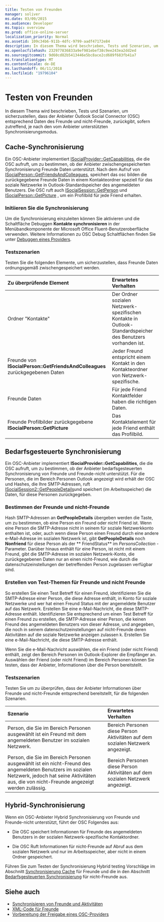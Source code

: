 ```yaml
---
title: Testen von Freunden
manager: soliver
ms.date: 03/09/2015
ms.audience: Developer
ms.topic: overview
ms.prod: office-online-server
localization_priority: Normal
ms.assetid: 109c34b6-911b-4dfc-9799-aadf47172e84
description: In diesem Thema wird beschrieben, Tests und Szenarien, um sicherzustellen, dass der Anbieter Outlook Social Connector (OSC) entsprechend Daten des Freunde und nicht-Freunde, zurückgibt, sofern zutreffend, je nach den vom Anbieter unterstützten Synchronisierungsmodus.
ms.openlocfilehash: 232977836833a9ef981ebef38c9ee243ea2dd2ed
ms.sourcegitcommit: 9d60cd82b5413446e5bc8ace2cd689f683fb41a7
ms.translationtype: MT
ms.contentlocale: de-DE
ms.lasthandoff: 06/11/2018
ms.locfileid: "19796104"
---
```

# <a name="testing-friends"></a>Testen von Freunden

In diesem Thema wird beschrieben, Tests und Szenarien, um sicherzustellen, dass der Anbieter Outlook Social Connector (OSC) entsprechend Daten des Freunde und nicht-Freunde, zurückgibt, sofern zutreffend, je nach den vom Anbieter unterstützten Synchronisierungsmodus.

<a name="olosc_TestingFriends_CachedSync"> </a>

## <a name="cached-synchronization"></a>Cache-Synchronisierung

Ein OSC-Anbieter implementiert [ISocialProvider::GetCapabilities](isocialprovider-getcapabilities.md), die die OSC aufruft, um zu bestimmen, ob der Anbieter zwischengespeicherten Synchronisierung Freunde Daten unterstützt. Nach dem Aufruf von [ISocialPerson::GetFriendsAndColleagues](isocialperson-getfriendsandcolleagues.md), speichert das osc bilden die zurückgegebene Freunde Daten in einem Kontakteordner speziell für das soziale Netzwerke in Outlook-Standardspeicher des angemeldeten Benutzers. Die OSC ruft auch [ISocialSession::GetPerson](isocialsession-getperson.md) und [ISocialPerson::GetPicture](isocialperson-getpicture.md) , um ein Profilbild für jede Friend erhalten. 
  
### <a name="initiate-synchronization"></a>Initiieren Sie die Synchronisierung

Um die Synchronisierung einzuleiten können Sie aktivieren und die Schaltfläche Debuggen **Kontakte synchronisieren** in der Menübandkomponente der Microsoft Office Fluent-Benutzeroberfläche verwenden. Weitere Informationen zu OSC Debug Schaltflächen finden Sie unter [Debuggen eines Providers](debugging-a-provider.md). 
  
### <a name="test-scenarios"></a>Testszenarien

Testen Sie die folgenden Elemente, um sicherzustellen, dass Freunde Daten ordnungsgemäß zwischengespeichert werden.
  
|**Zu überprüfende Element**|**Erwartetes Verhalten**|
|:-----|:-----|
|Ordner "Kontakte"  <br/> |Der Ordner sozialen Netzwerk-spezifischen Kontakte in Outlook-Standardspeicher des Benutzers vorhanden ist.  <br/> |
|Freunde von **ISocialPerson::GetFriendsAndColleagues** zurückgegebenen Daten <br/> |Jeder Freund entspricht einem Kontakt in den Kontakteordner von Netzwerk-spezifische.  <br/> |
|Freunde Daten  <br/> |Für jede Friend Kontaktfelder haben die richtigen Daten.  <br/> |
|Freunde Profilbilder zurückgegebene **ISocialPerson::GetPicture** <br/> |Das Kontaktelement für jede Friend enthält das Profilbild.  <br/> |

<a name="olosc_TestingFriends_OnDemandSync"> </a>

## <a name="on-demand-synchronization"></a>Bedarfsgesteuerte Synchronisierung

Ein OSC-Anbieter implementiert **ISocialProvider::GetCapabilities**, die die OSC aufruft, um zu bestimmen, ob der Anbieter bedarfsgesteuerten Synchronisierung von Freunde und Freunde-nicht unterstützt. Für die Personen, die im Bereich Personen Outlook angezeigt wird erhält der OSC und Hashes, die Ihre SMTP-Adressen, ruft [ISocialSession2::GetPeopleDetails](isocialsession2-getpeopledetails.md)und speichert (im Arbeitsspeicher) die Daten, für diese Personen zurückgegeben. 
  
### <a name="determining-friends-and-non-friends"></a>Bestimmen der Freunde und nicht-Freunde

Hash SMTP-Adressen an **GetPeopleDetails** übergeben werden die Taste, um zu bestimmen, ob eine Person ein Freund oder nicht Friend ist. Wenn eine Person die SMTP-Adresse nicht in seinem für soziale Netzwerkkonto enthalten ist, oder, auch wenn diese Person einen Freund durch eine andere e-Mail-Adresse im sozialen Netzwerk ist, gibt **GetPeopleDetails** noch **Nonfriend** für diese Person als der ** FriendStatus** im _PersonsCollection_ -Parameter. Darüber hinaus enthält für eine Person, ist nicht mit einem Freund, gibt die SMTP-Adresse im sozialen Netzwerk-Konto, die zurückgegebenen Daten nur an einen nicht-Freund, wie durch die datenschutzeinstellungen der betreffenden Person zugelassen verfügbar sind. 
  
### <a name="creating-test-subjects-for-friends-and-non-friends"></a>Erstellen von Test-Themen für Freunde und nicht Freunde

So erstellen Sie einen Test Betreff für einen Freund, identifizieren Sie die SMTP-Adresse einer Person, die diese Adresse enthält, in Konto für soziale Netzwerke und wer hat einen Freund Status mit der angemeldete Benutzer auf das Netzwerk. Erstellen Sie eine e-Mail-Nachricht, die diese SMTP-Adresse enthält. Identifizieren Sie entsprechend um einen Test Betreff für einen Freund zu erstellen, die SMTP-Adresse einer Person, die keinen Freund des angemeldeten Benutzers von dieser Adresse, und angegeben, die noch in seinem datenschutzeinstellungen auf nicht-Freunde deren Aktivitäten auf die soziale Netzwerke anzeigen zulassen k. Erstellen Sie eine e-Mail-Nachricht, die diese SMTP-Adresse enthält. 
  
Wenn Sie die e-Mail-Nachricht auswählen, die ein Friend (oder nicht Friend) enthält, zeigt den Bereich Personen im Outlook-Explorer die Empfänger an. Auswählen der Friend (oder nicht Friend) im Bereich Personen können Sie testen, dass der Anbieter, Informationen über die Person bereitstellt.
  
### <a name="test-scenarios"></a>Testszenarien

Testen Sie um zu überprüfen, dass der Anbieter Informationen über Freunde und nicht-Freunde entsprechend bereitstellt, für die folgenden Szenarien.
  
|**Szenario**|**Erwartetes Verhalten**|
|:-----|:-----|
|Person, die Sie im Bereich Personen ausgewählt ist ein Freund mit dem angemeldeten Benutzer im sozialen Netzwerk.  <br/> |Bereich Personen diese Person Aktivitäten auf dem sozialen Netzwerk angezeigt.  <br/> |
|Person, die Sie im Bereich Personen ausgewählt ist ein nicht-Freund des angemeldeten Benutzers im sozialen Netzwerk, jedoch hat seine Aktivitäten aus, die von nicht-Freunde angezeigt werden zulässig.  <br/> |Bereich Personen diese Person Aktivitäten auf dem sozialen Netzwerk angezeigt.  <br/> |

<a name="olosc_TestingFriends_OnDemandSync"> </a>

## <a name="hybrid-synchronization"></a>Hybrid-Synchronisierung

Wenn ein OSC-Anbieter Hybrid Synchronisierung von Freunde und Freunde-nicht unterstützt, führt der OSC Folgendes aus: 
  
- Die OSC speichert Informationen für Freunde des angemeldeten Benutzers in der sozialen Netzwerk-spezifische Kontaktordner.
    
- Die OSC Ruft Informationen für nicht-Freunde auf Abruf aus dem sozialen Netzwerk und nur im Arbeitsspeicher, aber nicht in einem Ordner gespeichert.
    
Führen Sie zum Testen der Synchronisierung Hybrid testing Vorschläge im Abschnitt [Synchronisierung Cache](#olosc_TestingFriends_CachedSync) für Freunde und die in den Abschnitt [Bedarfsgesteuerten Synchronisierung](#olosc_TestingFriends_OnDemandSync) für nicht-Freunde aus. 
  
## <a name="see-also"></a>Siehe auch

- [Synchronisieren von Freunde und Aktivitäten](synchronizing-friends-and-activities.md) 
- [XML-Code für Freunde](xml-for-friends.md)
- [Vorbereitung der Freigabe eines OSC-Providers](getting-ready-to-release-an-osc-provider.md)

